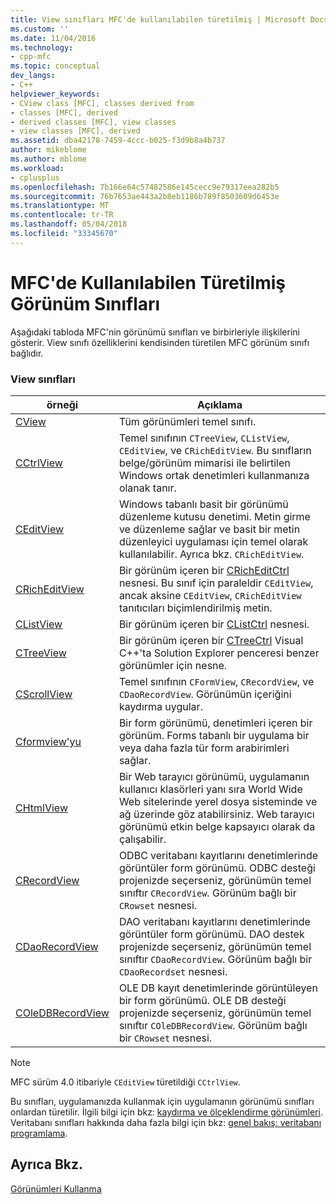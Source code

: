 ```yaml
---
title: View sınıfları MFC'de kullanılabilen türetilmiş | Microsoft Docs
ms.custom: ''
ms.date: 11/04/2016
ms.technology:
- cpp-mfc
ms.topic: conceptual
dev_langs:
- C++
helpviewer_keywords:
- CView class [MFC], classes derived from
- classes [MFC], derived
- derived classes [MFC], view classes
- view classes [MFC], derived
ms.assetid: dba42178-7459-4ccc-b025-f3d9b8a4b737
author: mikeblome
ms.author: mblome
ms.workload:
- cplusplus
ms.openlocfilehash: 7b166e64c57482586e145cecc9e79317eea282b5
ms.sourcegitcommit: 76b7653ae443a2b8eb1186b789f8503609d6453e
ms.translationtype: MT
ms.contentlocale: tr-TR
ms.lasthandoff: 05/04/2018
ms.locfileid: "33345670"
---
```

# <a name="derived-view-classes-available-in-mfc"></a>MFC'de Kullanılabilen Türetilmiş Görünüm Sınıfları
Aşağıdaki tabloda MFC'nin görünümü sınıfları ve birbirleriyle ilişkilerini gösterir. View sınıfı özelliklerini kendisinden türetilen MFC görünüm sınıfı bağlıdır.  
  
### <a name="view-classes"></a>View sınıfları  
  
|örneği|Açıklama|  
|-----------|-----------------|  
|[CView](../mfc/reference/cview-class.md)|Tüm görünümleri temel sınıfı.|  
|[CCtrlView](../mfc/reference/cctrlview-class.md)|Temel sınıfının `CTreeView`, `CListView`, `CEditView`, ve `CRichEditView`. Bu sınıfların belge/görünüm mimarisi ile belirtilen Windows ortak denetimleri kullanmanıza olanak tanır.|  
|[CEditView](../mfc/reference/ceditview-class.md)|Windows tabanlı basit bir görünümü düzenleme kutusu denetimi. Metin girme ve düzenleme sağlar ve basit bir metin düzenleyici uygulaması için temel olarak kullanılabilir. Ayrıca bkz. `CRichEditView`.|  
|[CRichEditView](../mfc/reference/cricheditview-class.md)|Bir görünüm içeren bir [CRichEditCtrl](../mfc/reference/cricheditctrl-class.md) nesnesi. Bu sınıf için paraleldir `CEditView`, ancak aksine `CEditView`, `CRichEditView` tanıtıcıları biçimlendirilmiş metin.|  
|[CListView](../mfc/reference/clistview-class.md)|Bir görünüm içeren bir [CListCtrl](../mfc/reference/clistctrl-class.md) nesnesi.|  
|[CTreeView](../mfc/reference/ctreeview-class.md)|Bir görünüm içeren bir [CTreeCtrl](../mfc/reference/ctreectrl-class.md) Visual C++'ta Solution Explorer penceresi benzer görünümler için nesne.|  
|[CScrollView](../mfc/reference/cscrollview-class.md)|Temel sınıfının `CFormView`, `CRecordView`, ve `CDaoRecordView`. Görünümün içeriğini kaydırma uygular.|  
|[Cformview'yu](../mfc/reference/cformview-class.md)|Bir form görünümü, denetimleri içeren bir görünüm. Forms tabanlı bir uygulama bir veya daha fazla tür form arabirimleri sağlar.|  
|[CHtmlView](../mfc/reference/chtmlview-class.md)|Bir Web tarayıcı görünümü, uygulamanın kullanıcı klasörleri yanı sıra World Wide Web sitelerinde yerel dosya sisteminde ve ağ üzerinde göz atabilirsiniz. Web tarayıcı görünümü etkin belge kapsayıcı olarak da çalışabilir.|  
|[CRecordView](../mfc/reference/crecordview-class.md)|ODBC veritabanı kayıtlarını denetimlerinde görüntüler form görünümü. ODBC desteği projenizde seçerseniz, görünümün temel sınıftır `CRecordView`. Görünüm bağlı bir `CRowset` nesnesi.|  
|[CDaoRecordView](../mfc/reference/cdaorecordview-class.md)|DAO veritabanı kayıtlarını denetimlerinde görüntüler form görünümü. DAO destek projenizde seçerseniz, görünümün temel sınıftır `CDaoRecordView`. Görünüm bağlı bir `CDaoRecordset` nesnesi.|  
|[COleDBRecordView](../mfc/reference/coledbrecordview-class.md)|OLE DB kayıt denetimlerinde görüntüleyen bir form görünümü. OLE DB desteği projenizde seçerseniz, görünümün temel sınıftır `COleDBRecordView`. Görünüm bağlı bir `CRowset` nesnesi.|  
  
> [!NOTE]
>  MFC sürüm 4.0 itibariyle `CEditView` türetildiği `CCtrlView`.  
  
 Bu sınıfları, uygulamanızda kullanmak için uygulamanın görünümü sınıfları onlardan türetilir. İlgili bilgi için bkz: [kaydırma ve ölçeklendirme görünümleri](../mfc/scrolling-and-scaling-views.md). Veritabanı sınıfları hakkında daha fazla bilgi için bkz: [genel bakış: veritabanı programlama](../data/data-access-programming-mfc-atl.md).  
  
## <a name="see-also"></a>Ayrıca Bkz.  
 [Görünümleri Kullanma](../mfc/using-views.md)

